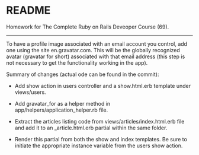 # README

Homework for The Complete Ruby on Rails Deveoper Course (69).

-----------

To have a profile image associated with an email account you control, add one using the site en.gravatar.com. This will be the globally recognized avatar (gravatar for short) associated with that email address (this step is not necessary to get the functionality working in the app).

Summary of changes (actual ode can be found in the commit):

- Add show action in users controller and a show.html.erb template under views/users.

- Add gravatar_for as a helper method in app/helpers/application_helper.rb file.

- Extract the articles listing code from views/articles/index.html.erb file and add it to an _article.html.erb partial within the same folder.

- Render this partial from both the show and index templates. Be sure to initiate the appropriate instance variable from the users show action.